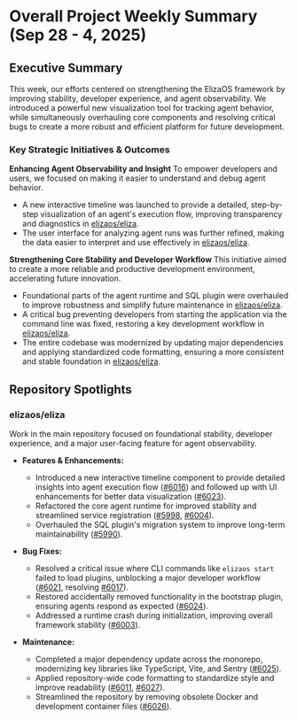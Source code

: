 # Overall Project Weekly Summary (Sep 28 - 4, 2025)

## Executive Summary
This week, our efforts centered on strengthening the ElizaOS framework by improving stability, developer experience, and agent observability. We introduced a powerful new visualization tool for tracking agent behavior, while simultaneously overhauling core components and resolving critical bugs to create a more robust and efficient platform for future development.

### Key Strategic Initiatives & Outcomes

**Enhancing Agent Observability and Insight**
To empower developers and users, we focused on making it easier to understand and debug agent behavior.
- A new interactive timeline was launched to provide a detailed, step-by-step visualization of an agent's execution flow, improving transparency and diagnostics in [elizaos/eliza](https://github.com/elizaos/eliza).
- The user interface for analyzing agent runs was further refined, making the data easier to interpret and use effectively in [elizaos/eliza](https://github.com/elizaos/eliza).

**Strengthening Core Stability and Developer Workflow**
This initiative aimed to create a more reliable and productive development environment, accelerating future innovation.
- Foundational parts of the agent runtime and SQL plugin were overhauled to improve robustness and simplify future maintenance in [elizaos/eliza](https://github.com/elizaos/eliza).
- A critical bug preventing developers from starting the application via the command line was fixed, restoring a key development workflow in [elizaos/eliza](https://github.com/elizaos/eliza).
- The entire codebase was modernized by updating major dependencies and applying standardized code formatting, ensuring a more consistent and stable foundation in [elizaos/eliza](https://github.com/elizaos/eliza).

## Repository Spotlights

### elizaos/eliza
Work in the main repository focused on foundational stability, developer experience, and a major user-facing feature for agent observability.

- **Features & Enhancements:**
  - Introduced a new interactive timeline component to provide detailed insights into agent execution flow ([#6016](https://github.com/elizaos/eliza/pull/6016)) and followed up with UI enhancements for better data visualization ([#6023](https://github.com/elizaos/eliza/pull/6023)).
  - Refactored the core agent runtime for improved stability and streamlined service registration ([#5998](https://github.com/elizaos/eliza/pull/5998), [#6004](https://github.com/elizaos/eliza/pull/6004)).
  - Overhauled the SQL plugin's migration system to improve long-term maintainability ([#5990](https://github.com/elizaos/eliza/pull/5990)).

- **Bug Fixes:**
  - Resolved a critical issue where CLI commands like `elizaos start` failed to load plugins, unblocking a major developer workflow ([#6021](https://github.com/elizaos/eliza/pull/6021), resolving [#6017](https://github.com/elizaos/eliza/issues/6017)).
  - Restored accidentally removed functionality in the bootstrap plugin, ensuring agents respond as expected ([#6024](https://github.com/elizaos/eliza/pull/6024)).
  - Addressed a runtime crash during initialization, improving overall framework stability ([#6003](https://github.com/elizaos/eliza/issues/6003)).

- **Maintenance:**
  - Completed a major dependency update across the monorepo, modernizing key libraries like TypeScript, Vite, and Sentry ([#6025](https://github.com/elizaos/eliza/pull/6025)).
  - Applied repository-wide code formatting to standardize style and improve readability ([#6011](https://github.com/elizaos/eliza/pull/6011), [#6027](https://github.com/elizaos/eliza/pull/6027)).
  - Streamlined the repository by removing obsolete Docker and development container files ([#6026](https://github.com/elizaos/eliza/pull/6026)).